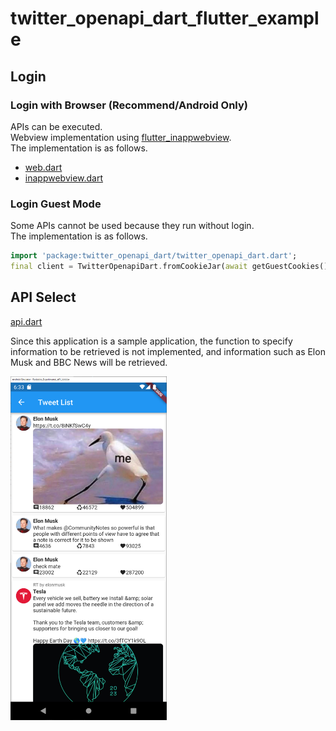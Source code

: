# twitter_openapi_dart_flutter_example

## Login

### Login with Browser (Recommend/Android Only)

APIs can be executed.  
Webview implementation using [flutter_inappwebview](https://github.com/pichillilorenzo/flutter_inappwebview).  
The implementation is as follows.  

- [web.dart](./lib/view/login/web.dart)
- [inappwebview.dart](./lib/view/auth/inappwebview.dart)

### Login Guest Mode

Some APIs cannot be used because they run without login.  
The implementation is as follows.  

```dart
import 'package:twitter_openapi_dart/twitter_openapi_dart.dart';
final client = TwitterOpenapiDart.fromCookieJar(await getGuestCookies());
```

## API Select

[api.dart](./lib/view/api/api.dart)

Since this application is a sample application, the function to specify information to be retrieved is not implemented, and information such as Elon Musk and BBC News will be retrieved.  

<img src="./docs/screenshot/screenshot1.png" width="250px">

